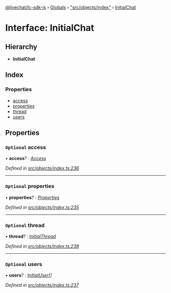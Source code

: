 [@livechat/lc-sdk-js](../README.md) › [Globals](../globals.md) › ["src/objects/index"](../modules/_src_objects_index_.md) › [InitialChat](_src_objects_index_.initialchat.md)

# Interface: InitialChat

## Hierarchy

* **InitialChat**

## Index

### Properties

* [access](_src_objects_index_.initialchat.md#optional-access)
* [properties](_src_objects_index_.initialchat.md#optional-properties)
* [thread](_src_objects_index_.initialchat.md#optional-thread)
* [users](_src_objects_index_.initialchat.md#optional-users)

## Properties

### `Optional` access

• **access**? : *[Access](_src_objects_index_.access.md)*

*Defined in [src/objects/index.ts:236](https://github.com/livechat/lc-sdk-js/blob/04572ce/src/objects/index.ts#L236)*

___

### `Optional` properties

• **properties**? : *[Properties](_src_objects_index_.properties.md)*

*Defined in [src/objects/index.ts:235](https://github.com/livechat/lc-sdk-js/blob/04572ce/src/objects/index.ts#L235)*

___

### `Optional` thread

• **thread**? : *[InitialThread](_src_objects_index_.initialthread.md)*

*Defined in [src/objects/index.ts:238](https://github.com/livechat/lc-sdk-js/blob/04572ce/src/objects/index.ts#L238)*

___

### `Optional` users

• **users**? : *[InitialUser](_src_objects_index_.initialuser.md)[]*

*Defined in [src/objects/index.ts:237](https://github.com/livechat/lc-sdk-js/blob/04572ce/src/objects/index.ts#L237)*
